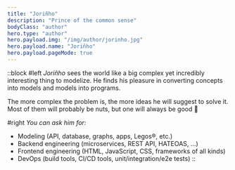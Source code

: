 ```yaml
---
title: "Joriñho"
description: "Prince of the common sense"
bodyClass: "author"
hero.type: "author"
hero.payload.img: "/img/author/jorinho.jpg"
hero.payload.name: "Joriñho"
hero.payload.pageMode: true
---
```


::block
#left
*Joriñho* sees the world like a big complex yet incredibly interesting thing to
modelize. He finds his pleasure in converting concepts into models and models
into programs.

The more complex the problem is, the more ideas he will suggest to solve it.
Most of them will probably be nuts, but one will always be good :muscle:

#right
*You can ask him for:*
- Modeling (API, database, graphs, apps, Legos®, etc.)
- Backend engineering (microservices, REST API, HATEOAS, …)
- Frontend engineering (HTML, JavaScript, CSS, frameworks of all kinds)
- DevOps (build tools, CI/CD tools, unit/integration/e2e tests)
::
